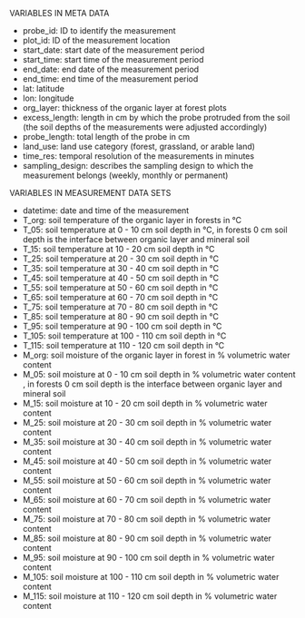 VARIABLES IN META DATA

- probe_id: ID to identify the measurement 
- plot_id: ID of the measurement location
- start_date: start date of the measurement period
- start_time: start time of the measurement period
- end_date: end date of the measurement period
- end_time: end time of the measurement period
- lat: latitude
- lon: longitude
- org_layer: thickness of the organic layer at forest plots 
- excess_length: length in cm by which the probe protruded from the soil (the soil depths of the measurements were adjusted accordingly)
- probe_length: total length of the probe in cm
- land_use: land use category (forest, grassland, or arable land)
- time_res: temporal resolution of the measurements in minutes
- sampling_design: describes the sampling design to which the measurement belongs (weekly, monthly or permanent)



VARIABLES IN MEASUREMENT DATA SETS

- datetime: date and time of the measurement
- T_org: soil temperature of the organic layer in forests in °C
- T_05: soil temperature at 0 - 10 cm soil depth in °C, in forests 0 cm soil depth is the interface between organic layer and mineral soil
- T_15: soil temperature at 10 - 20 cm soil depth in °C
- T_25: soil temperature at 20 - 30 cm soil depth in °C
- T_35: soil temperature at 30 - 40 cm soil depth in °C
- T_45: soil temperature at 40 - 50 cm soil depth in °C
- T_55: soil temperature at 50 - 60 cm soil depth in °C
- T_65: soil temperature at 60 - 70 cm soil depth in °C
- T_75: soil temperature at 70 - 80 cm soil depth in °C
- T_85: soil temperature at 80 - 90 cm soil depth in °C
- T_95: soil temperature at 90 - 100 cm soil depth in °C
- T_105: soil temperature at 100 - 110 cm soil depth in °C
- T_115: soil temperature at 110 - 120 cm soil depth in °C
- M_org: soil moisture of the organic layer in forest in % volumetric water content 
- M_05: soil moisture at 0 - 10 cm soil depth  in % volumetric water content , in forests 0 cm soil depth is the interface between organic layer and mineral soil
- M_15: soil moisture at 10 - 20 cm soil depth in % volumetric water content 
- M_25: soil moisture at 20 - 30 cm soil depth in % volumetric water content 
- M_35: soil moisture at 30 - 40 cm soil depth in % volumetric water content 
- M_45: soil moisture at 40 - 50 cm soil depth in % volumetric water content 
- M_55: soil moisture at 50 - 60 cm soil depth in % volumetric water content 
- M_65: soil moisture at 60 - 70 cm soil depth in % volumetric water content 
- M_75: soil moisture at 70 - 80 cm soil depth in % volumetric water content 
- M_85: soil moisture at 80 - 90 cm soil depth in % volumetric water content 
- M_95: soil moisture at 90 - 100 cm soil depth in % volumetric water content 
- M_105: soil moisture at 100 - 110 cm soil depth in % volumetric water content 
- M_115: soil moisture at 110 - 120 cm soil depth in % volumetric water content 



 
